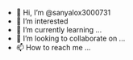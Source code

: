 - 👋 Hi, I’m @sanyalox3000731
- 👀 I’m interested  
- 🌱 I’m currently learning ...
- 💞️ I’m looking to collaborate on ...
- 📫 How to reach me ...

<!---
sanyalox3000731/sanyalox3000731 is a ✨ special ✨ repository because its `README.md` (this file) appears on your GitHub profile.
You can click the Preview link to take a look at your changes.
--->
